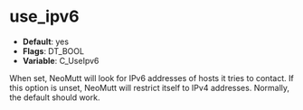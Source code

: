 # use_ipv6

- **Default**: yes
- **Flags**: DT_BOOL
- **Variable**: C_UseIpv6

When set, NeoMutt will look for IPv6 addresses of hosts it tries to
contact.  If this option is unset, NeoMutt will restrict itself to IPv4 addresses.
Normally, the default should work.

